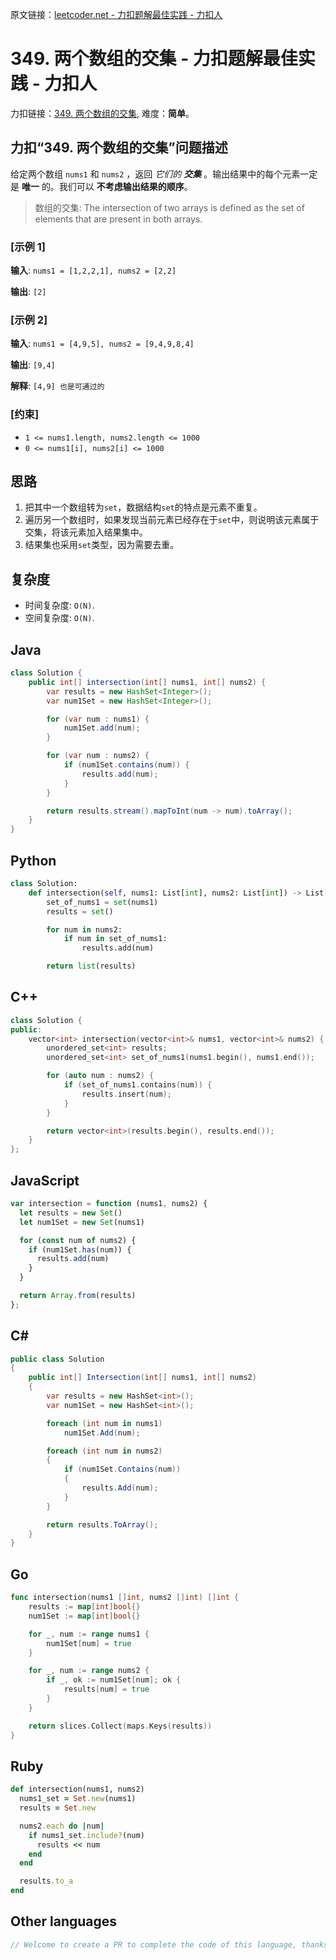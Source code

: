 原文链接：[leetcoder.net - 力扣题解最佳实践 - 力扣人](https://leetcoder.net/zh/leetcode/349-intersection-of-two-arrays)

# 349. 两个数组的交集 - 力扣题解最佳实践 - 力扣人

力扣链接：[349. 两个数组的交集](https://leetcode.cn/problems/intersection-of-two-arrays), 难度：**简单**。

## 力扣“349. 两个数组的交集”问题描述

给定两个数组 `nums1` 和 `nums2` ，返回 _它们的 **交集**_ 。输出结果中的每个元素一定是 **唯一** 的。我们可以 **不考虑输出结果的顺序**。

> 数组的交集: The intersection of two arrays is defined as the set of elements that are present in both arrays.

### [示例 1]

**输入**: `nums1 = [1,2,2,1], nums2 = [2,2]`

**输出**: `[2]`

### [示例 2]

**输入**: `nums1 = [4,9,5], nums2 = [9,4,9,8,4]`

**输出**: `[9,4]`

**解释**: `[4,9] 也是可通过的`

### [约束]

- `1 <= nums1.length, nums2.length <= 1000`
- `0 <= nums1[i], nums2[i] <= 1000`

## 思路

1. 把其中一个数组转为`set`，数据结构`set`的特点是元素不重复。
2. 遍历另一个数组时，如果发现当前元素已经存在于`set`中，则说明该元素属于交集，将该元素加入结果集中。
3. 结果集也采用`set`类型，因为需要去重。

## 复杂度

- 时间复杂度: `O(N)`.
- 空间复杂度: `O(N)`.

## Java

```java
class Solution {
    public int[] intersection(int[] nums1, int[] nums2) {
        var results = new HashSet<Integer>();
        var num1Set = new HashSet<Integer>();

        for (var num : nums1) {
            num1Set.add(num);
        }

        for (var num : nums2) {
            if (num1Set.contains(num)) {
                results.add(num);
            }
        }

        return results.stream().mapToInt(num -> num).toArray();
    }
}
```

## Python

```python
class Solution:
    def intersection(self, nums1: List[int], nums2: List[int]) -> List[int]:
        set_of_nums1 = set(nums1)
        results = set()

        for num in nums2:
            if num in set_of_nums1:
                results.add(num)

        return list(results)
```

## C++

```cpp
class Solution {
public:
    vector<int> intersection(vector<int>& nums1, vector<int>& nums2) {
        unordered_set<int> results;
        unordered_set<int> set_of_nums1(nums1.begin(), nums1.end());

        for (auto num : nums2) {
            if (set_of_nums1.contains(num)) {
                results.insert(num);
            }
        }

        return vector<int>(results.begin(), results.end());
    }
};
```

## JavaScript

```javascript
var intersection = function (nums1, nums2) {
  let results = new Set()
  let num1Set = new Set(nums1)

  for (const num of nums2) {
    if (num1Set.has(num)) {
      results.add(num)
    }
  }

  return Array.from(results)
};
```

## C#

```csharp
public class Solution
{
    public int[] Intersection(int[] nums1, int[] nums2)
    {
        var results = new HashSet<int>();
        var num1Set = new HashSet<int>();

        foreach (int num in nums1)
            num1Set.Add(num);

        foreach (int num in nums2)
        {
            if (num1Set.Contains(num))
            {
                results.Add(num);
            }
        }

        return results.ToArray();
    }
}
```

## Go

```go
func intersection(nums1 []int, nums2 []int) []int {
    results := map[int]bool{}
    num1Set := map[int]bool{}

    for _, num := range nums1 {
        num1Set[num] = true
    }

    for _, num := range nums2 {
        if _, ok := num1Set[num]; ok {
            results[num] = true
        }
    }

    return slices.Collect(maps.Keys(results))
}
```

## Ruby

```ruby
def intersection(nums1, nums2)
  nums1_set = Set.new(nums1)
  results = Set.new

  nums2.each do |num|
    if nums1_set.include?(num)
      results << num
    end
  end

  results.to_a
end
```

## Other languages

```java
// Welcome to create a PR to complete the code of this language, thanks!
```

